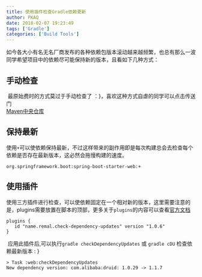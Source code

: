 ```yaml
---
title: 使用插件检查Gradle依赖更新
author: PKAQ
date: 2018-02-07 19:23:49
tags: ['Gradle']
categories: ['Build Tools']
---
```


​    如今各大小有名无名厂商发布的各种依赖包版本滚动越来越频繁，也总有那么一波同学希望项目中的依赖尽可能保持新的版本，且看如下几种方式：

## 手动检查
​    最原始费时的方式莫过于手动检查了 ：}，喜欢这种方式自虐的同学可以点击传送门   
[Maven中央仓库](http://mvnrepository.com)

## 保持最新
​    使用`+`可以使依赖保持最新，不过这样带来的副作用即是每次构建总会去检查每个依赖是否存在最新版本，这必然会拖慢构建的速度。
```shell
org.springframework.boot:spring-boot-starter-web:+
```
## 使用插件
​    使用三方插件进行检查，可以使依赖固定在一个相对新的版本，这里需要注意的是，plugins需要放置在脚本的顶部，更多关于`plugins`的内容可以查看[官方文档](https://docs.gradle.org/4.5/userguide/plugins.html#sec:plugins_block)
```shell
plugins {
   id "name.remal.check-dependency-updates" version "1.0.6" 
}
```
​    应用此插件后,可以执行`gradle checkDependencyUpdates` 或 `gradle cDU` 检查依赖最新版本 : }
```shell
> Task :web:checkDependencyUpdates
New dependency version: com.alibaba:druid: 1.0.29 -> 1.1.7
```